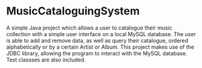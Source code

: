 # MusicCataloguingSystem
A simple Java project which allows a user to catalogue their music collection with a simple user interface on a local MySQL database. The user is able to add and remove data, as well as query their catalogue, ordered alphabetically or by a certain Artist or Album.  This project makes use of the JDBC library, allowing the program to interact with the MySQL database. Test classses are also included.
